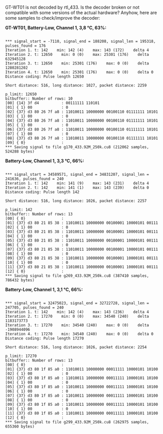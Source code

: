 GT-WT01 is not decoded by rtl_433. Is the decoder broken or not compatible with some versions of the actual hardware?
Anyhow, here are some samples to check/improve the decoder:

__GT-WT01, Battery-Low, Channel 1, 3,8 °C, 63%:__

<pre><code>
*** signal_start = -7110, signal_end = 188208, signal_len = 195318, pulses_found = 176
Iteration 1. t: 142    min: 142 (4)    max: 143 (172)    delta 4
Iteration 2. t: 12650    min: 0 (0)    max: 25301 (176)    delta 632945128
Iteration 3. t: 12650    min: 25301 (176)    max: 0 (0)    delta 1280281202
Iteration 4. t: 12650    min: 25301 (176)    max: 0 (0)    delta 0
Distance coding: Pulse length 12650

Short distance: 516, long distance: 1027, packet distance: 2259

p_limit: 12650
bitbuffer:: Number of rows: 10
[00] {14} 3f d4          : 00111111 110101
[01] { 1} 00             : 0
[02] {37} d3 80 26 7f a8 : 11010011 10000000 00100110 01111111 10101
[03] { 1} 00             : 0
[04] {37} d3 80 26 7f a8 : 11010011 10000000 00100110 01111111 10101
[05] { 1} 00             : 0
[06] {37} d3 80 26 7f a8 : 11010011 10000000 00100110 01111111 10101
[07] { 1} 00             : 0
[08] {37} d3 80 26 7f a8 : 11010011 10000000 00100110 01111111 10101
[09] { 0}                :
*** Saving signal to file g170_433.92M_250k.cu8 (212062 samples, 524288 bytes)
</code></pre>


__Battery-Low, Channel 1, 3,3 °C, 66%:__

<pre><code>
*** signal_start = 34589571, signal_end = 34831207, signal_len = 241636, pulses_found = 240
Iteration 1. t: 142    min: 141 (9)    max: 143 (231)    delta 4
Iteration 2. t: 142    min: 141 (1)    max: 143 (239)    delta 0
Distance coding: Pulse length 142

Short distance: 516, long distance: 1026, packet distance: 2257

p_limit: 142
bitbuffer:: Number of rows: 13
[00] { 0}                :
[01] {37} d3 80 21 85 38 : 11010011 10000000 00100001 10000101 00111
[02] { 1} 00             : 0
[03] {37} d3 80 21 85 38 : 11010011 10000000 00100001 10000101 00111
[04] { 1} 00             : 0
[05] {37} d3 80 21 85 38 : 11010011 10000000 00100001 10000101 00111
[06] { 1} 00             : 0
[07] {37} d3 80 21 85 38 : 11010011 10000000 00100001 10000101 00111
[08] { 1} 00             : 0
[09] {37} d3 80 21 85 38 : 11010011 10000000 00100001 10000101 00111
[10] { 1} 00             : 0
[11] {37} d3 80 21 85 38 : 11010011 10000000 00100001 10000101 00111
[12] { 0}                :
*** Saving signal to file g269_433.92M_250k.cu8 (387410 samples, 786432 bytes)
</code></pre>

__Battery-Low, Channel 1, 3,1 °C, 66%:__

<pre><code>
*** signal_start = 32475023, signal_end = 32722728, signal_len = 247705, pulses_found = 240
Iteration 1. t: 142    min: 142 (4)    max: 143 (236)    delta 4
Iteration 2. t: 17270    min: 0 (0)    max: 34540 (240)    delta 1183173773
Iteration 3. t: 17270    min: 34540 (240)    max: 0 (0)    delta -1908944096
Iteration 4. t: 17270    min: 34540 (240)    max: 0 (0)    delta 0
Distance coding: Pulse length 17270

Short distance: 516, long distance: 1026, packet distance: 2254

p_limit: 17270
bitbuffer:: Number of rows: 13
[00] { 0}                :
[01] {37} d3 80 1f 85 a0 : 11010011 10000000 00011111 10000101 10100
[02] { 1} 00             : 0
[03] {37} d3 80 1f 85 a0 : 11010011 10000000 00011111 10000101 10100
[04] { 1} 00             : 0
[05] {37} d3 80 1f 85 a0 : 11010011 10000000 00011111 10000101 10100
[06] { 1} 00             : 0
[07] {37} d3 80 1f 85 a0 : 11010011 10000000 00011111 10000101 10100
[08] { 1} 00             : 0
[09] {37} d3 80 1f 85 a0 : 11010011 10000000 00011111 10000101 10100
[10] { 1} 00             : 0
[11] {37} d3 80 1f 85 a0 : 11010011 10000000 00011111 10000101 10100
[12] { 0}                :
*** Saving signal to file g299_433.92M_250k.cu8 (262975 samples, 655360 bytes)
</code></pre>
